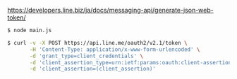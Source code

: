 https://developers.line.biz/ja/docs/messaging-api/generate-json-web-token/

```bash
$ node main.js
```

```bash
$ curl -v -X POST https://api.line.me/oauth2/v2.1/token \
       -H 'Content-Type: application/x-www-form-urlencoded' \
       -d 'grant_type=client_credentials' \
       -d 'client_assertion_type=urn:ietf:params:oauth:client-assertion-type:jwt-bearer' \
       -d 'client_assertion=(client_assertion)'
```